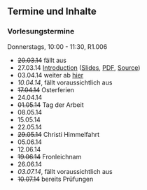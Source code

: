 ## Termine und Inhalte

### Vorlesungstermine

Donnerstags, 10:00 - 11:30, R1.006

-   <s>20.03.14</s> fällt aus
-   27.03.14 [Introduction](/docs/lectures/compiler/html/01_Introduction.html) ([Slides](/docs/lectures/compiler/presentation/01_Introduction.html), [PDF](/docs/lectures/compiler/pdf/01_Introduction.pdf), [Source](https://github.com/obcode/compiler/blob/master/01_Introduction.txt))
-   03.04.14 weiter ab [hier](http://ob.cs.hm.edu/docs/lectures/compiler/presentation/01_Introduction.html#(14))
-   *10.04.14*, fällt voraussichtlich aus
-   <s>17.04.14</s> Osterferien
-   24.04.14
-   <s>01.05.14</s> Tag der Arbeit
-   08.05.14
-   15.05.14
-   22.05.14
-   <s>29.05.14</s> Christi Himmelfahrt
-   05.06.14
-   12.06.14
-   <s>19.06.14</s> Fronleichnam
-   26.06.14
-   *03.07.14*, fällt voraussichtlich aus
-   <s>10.07.14</s> bereits Prüfungen


